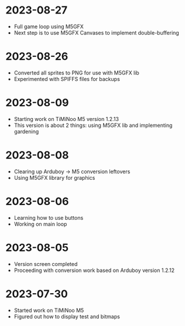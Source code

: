 # 2023-08-27
- Full game loop using M5GFX
- Next step is to use M5GFX Canvases to implement double-buffering

# 2023-08-26
- Converted all sprites to PNG for use with M5GFX lib
- Experimented with SPIFFS files for backups

# 2023-08-09
- Starting work on TiMiNoo M5 version 1.2.13
- This version is about 2 things: using M5GFX lib and implementing gardening

# 2023-08-08
- Clearing up Arduboy -> M5 conversion leftovers
- Using M5GFX library for graphics

# 2023-08-06
- Learning how to use buttons
- Working on main loop

# 2023-08-05
- Version screen completed
- Proceeding with conversion work based on Arduboy version 1.2.12

# 2023-07-30
- Started work on TiMiNoo M5
- Figured out how to display test and bitmaps
